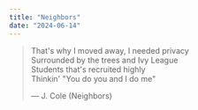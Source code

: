 ```yaml
---
title: "Neighbors"
date: "2024-06-14"
---
```


> That's why I moved away, I needed privacy  
> Surrounded by the trees and Ivy League  
> Students that's recruited highly  
> Thinkin' "You do you and I do me"
>
> — J. Cole (Neighbors)
